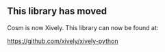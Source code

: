 ## This library has moved

Cosm is now Xively. This library can now be found at:

https://github.com/xively/xively-python